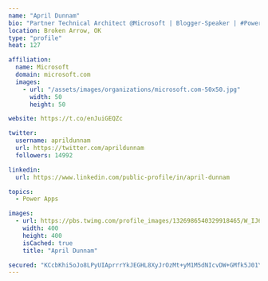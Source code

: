 ```yaml
---
name: "April Dunnam"
bio: "Partner Technical Architect @Microsoft | Blogger-Speaker | #PowerApps, #PowerAutomate, #Office365, #SharePoint | #WIT | #Karaoke Queen"
location: Broken Arrow, OK
type: "profile"
heat: 127

affiliation:
  name: Microsoft
  domain: microsoft.com
  images:
    - url: "/assets/images/organizations/microsoft.com-50x50.jpg"
      width: 50
      height: 50

website: https://t.co/enJuiGEQZc

twitter:
  username: aprildunnam
  url: https://twitter.com/aprildunnam
  followers: 14992

linkedin:
  url: https://www.linkedin.com/public-profile/in/april-dunnam

topics:
  - Power Apps

images:
  - url: https://pbs.twimg.com/profile_images/1326986540329918465/W_IJ6Ih2_400x400.jpg
    width: 400
    height: 400
    isCached: true
    title: "April Dunnam"

secured: "KCcbKhi5oJo8LPyUIAprrrYkJEGHL8XyJrOzMt+yM1M5dNIcvDW+GMfk5J01Y338Ouh1JFnhmbS3FDsY3pXRKzjLsnftM3eT53tLPUZMQA/ApUdqoCLCY7mRFxXm5FDdg8LpbQpf2M0sx8zXPq1NZUSB9XEzcsjNIwquqj9xkqP780zMyKlNfgKWXEfh+6ZEwDoJEOKQqSE88Qg8U0Stw0eTEZG8wKYszchm4aRBYb3AiwNZ5RaHAkGZu9wj0sDcKve1NDCz1+ZfLUfl/HyJ91fhvDLhtUsGTI3oEvMJ6O1ZLzeyDKKYx9EO/gX4az9U5keyGGl5dBttMgVYJUvaESrWrUcENcstVKCHP63cANtM9O+wYgW+EQyhuvObFf4V86J9d6BZvejw/+EzzeMolnGf+oew7HmKAHICBVSW1d4=;MoE6eAK7aRN1xBLUIu1EEg=="
---
```


